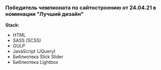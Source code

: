 ### Победитель чемпионата по сайтостроению от 24.04.21 в номинации "Лучший дизайн"

**Stack:**
* HTML
* SASS (SCSS)
* GULP
* JavaScript (JQuery)
* Библиотека Slick Slider
* Библиотека Lightbox
